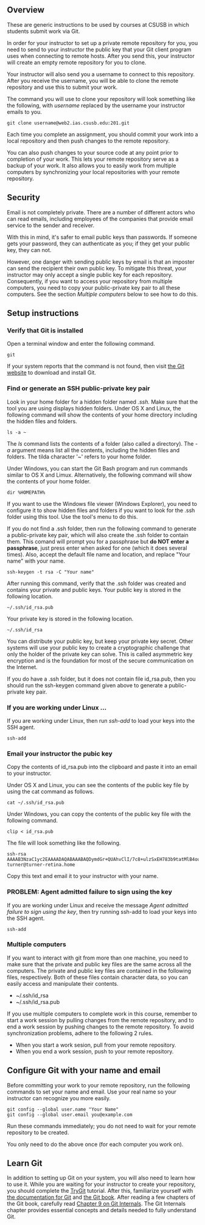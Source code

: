 ## Overview

These are generic instructions to be used by courses at CSUSB
in which students submit work via Git.

In order for your instructor to set up a private remote repository for you,
you need to send to your instructor the public key that your Git client
program uses when connecting to remote hosts.
After you send this, your instructor will create an empty
remote repository for you to clone.

Your instructor will also send you a username to
connect to this repository.
After you receive the username, you will be able
to clone the remote repository and use this to submit your work.

The command you will use to clone your repository will
look something like the following, with _username_
replaced by the username your instructor emails to you.

    git clone username@web2.ias.csusb.edu:201.git

Each time you complete an assignment,
you should commit your work into a local repository
and then push changes to the remote repository.

You can also push changes to your source code at any point
prior to completion of your work.
This lets your remote repository serve as a backup
of your work.  It also allows you to easily work from
multiple computers by synchronizing your local repositories with
your remote repository.

## Security

Email is not completely private.
There are a number of different actors who can read
emails, including employees of the companies that
provide email service to the sender and receiver.

With this in mind,
it's safer to email public keys than passwords.
If someone gets your password, they can authenticate as you;
if they get your public key, they can not.

However, one danger with sending public keys by email
is that an imposter
can send the recipient their own public key.
To mitigate this threat,
your instructor may only accept a single public key for each repository.
Consequently, if you want to access your repository from multiple computers,
you need to copy your public-private key pair to all these computers.
See the section _Multiple computers_ below to see how to do this.

## Setup instructions

### Verify that Git is installed

Open a terminal window and enter the following command.

    git

If your system reports that the command is not found,
then visit [the Git website](http://git-scm.com/) to download and install Git.

### Find or generate an SSH public-private key pair

Look in your home folder for a hidden folder named _.ssh._
Make sure that the tool you are using displays hidden folders.
Under OS X and Linux, the following command will show the contents
of your home directory including the hidden files and folders.

    ls -a ~

The _ls_ command lists the contents of a folder (also called a directory).
The _-a_ argument means list all the contents, including the hidden
files and folders.  The tilda character '~' refers to your home folder.

Under Windows, you can start the Git Bash program
and run commands similar to OS X and Limux.
Alternatively, the following command will show the contents of your home folder.

    dir %HOMEPATH%

If you want to use the Windows file viewer (Windows Explorer),
you need to configure it to show hidden files and folders
if you want to look for the .ssh folder using this tool.
Use the tool's menu to do this.

If you do not find a .ssh folder, then run the following command
to generate a public-private key pair, which will also create the
.ssh folder to contain them.
This comand will prompt you for a passphrase but __do NOT enter a passphrase__,
just press enter when asked for one (which it does several times).
Also, accept the default file name and location, and
replace "Your name" with your name.

    ssh-keygen -t rsa -C "Your name"

After running this command, verify that the .ssh folder was created and
contains your private and public keys.
Your public key is stored in the following location.

    ~/.ssh/id_rsa.pub

Your private key is stored in the following location.

    ~/.ssh/id_rsa

You can distribute your public key, but keep your private key secret.
Other systems will use your public key to create a
cryptographic challenge that only the holder of the private key can solve.
This is called asymmetric key encryption and is the foundation for most
of the secure communication on the Internet.

If you do have a .ssh folder, but it does not contain file id_rsa.pub,
then you should run the ssh-keygen command given above to generate
a public-private key pair.

### If you are working under Linux ...

If you are working under Linux, then run
_ssh-add_ to load your keys into the SSH agent.

    ssh-add

### Email your instructor the pubic key

Copy the contents of id_rsa.pub into the clipboard and paste it
into an email to your instructor.

Under OS X and Linux, you can see the contents of the public key file
by using the cat command as follows.

    cat ~/.ssh/id_rsa.pub

Under Windows, you can copy the contents of the public key file
with the following command.

    clip < id_rsa.pub

The file will look something like the following.

````
ssh-rsa AAAAB3NzaC1yc2EAAAADAQABAAABAQDymdGr+QUAhvClI/7c8+ulzSxEH783b9tatMlB4ou53YgOTYrsJEN2rLilpgPeM6pxHt3EtD5aVO8boklZmzpwy/eDHSq8Dxzdhv+lxzv8KmRm8wX7vkBgezrQHoBcjWDyiztH/2MoE5uL42yT3goGPBXsbx/rq0QrwUxnzqNMjJ0R2HsWqF5VV/t0G0mJfgZVuCVBokSMmmuKof1KtUk+R0zTlxCMUhc7EMWf39gVXc6+JWJJqthV71VY8mX4y0CSsNa0/ILMIlyUV7kd4OLPi7qwjAlA292tsh+n3McaQAwWIuKJmO6gIq5rAvDsiIXbKQGaoVd4Sb6ABUuMgVo9 turner@turner-retina.home
````

Copy this text and email it to your instructor with your name.

### PROBLEM: Agent admitted failure to sign using the key

If you are working under Linux and receive the message
_Agent admitted failure to sign using the key_, then try running
ssh-add to load your keys into the SSH agent.

    ssh-add

### Multiple computers

If you want to interact with git from more than one machine,
you need to make sure that the private and public key files 
are the same across all the computers.
The private and public key files are contained in the following
files, respectively.
Both of these files contain character data,
so you can easily access and manipulate their contents.

- ~/.ssh/id_rsa
- ~/.ssh/id_rsa.pub

If you use multiple computers to complete work in this course,
remember to start a work session by pulling changes from the
remote repository, and to end a work session
by pushing changes to the remote repository.
To avoid synchronization problems, adhere to the following 2 rules.

- When you start a work sesion, pull from your remote repository.
- When you end a work session, push to your remote repository.

## Configure Git with your name and email

Before committing your work to your remote repository,
run the following commands to set your name and email.
Use your real name so your instructor can recognize you more easily.

    git config --global user.name "Your Name"
    git config --global user.email you@example.com

Run these commands immediately;
you do not need to wait for your remote repository to be created.

You only need to do the above once (for each computer you work on).

## Learn Git

In addition to setting up Git on your system,
you will also need to learn how to use it.
While you are waiting for your instructor to create your repository,
you should complete the
[TryGit](http://try.github.io/levels/1/challenges/1) tutorial.
After this, familiarize yourself with
[the documentation for Git](http://git-scm.com/doc)
and [the Git book](http://git-scm.com/book).
After reading a few chapters of the Git book, carefully read 
[Chapter 9 on Git Internals](http://git-scm.com/book/en/Git-Internals).
The Git Internals chapter provides essential concepts
and details needed to fully understand Git.

